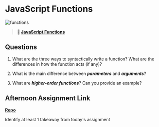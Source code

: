 # JavaScript Functions

![functions](https://bcw.blob.core.windows.net/public/img/function-anatomy.jpg)

> **📖 [JavaScript Functions](https://codeworksacademy.com/fs-student-guide/resources/wk2/02-Functions)**

## Questions

1. What are the three ways to syntactically write a function? What are the differences in how the function acts (if any)?

2. What is the main difference between ***parameters*** and ***arguments***?

3. What are ***higher-order functions***? Can you provide an example?

## Afternoon Assignment Link

**[Repo](https://github.com/jsphbowers/<ASSIGNMENT_REPO>)**

Identify at least 1 takeaway from today's assignment
